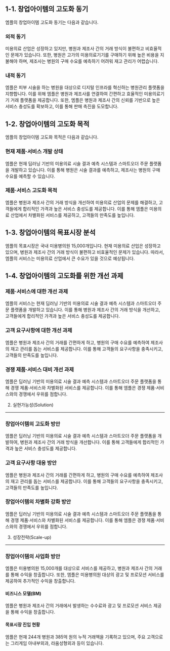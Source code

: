 1-1. 창업아이템의 고도화 동기
-----------------------

엠플의 창업아이템 고도화 동기는 다음과 같습니다.

### 외적 동기

미용의료 산업은 성장하고 있지만, 병원과 제조사 간의 거래 방식이 불편하고 비효율적인 문제가 있습니다. 또한, 병원은 고가의 미용의료기기를 구매하기 위해 높은 비용을 지불해야 하며, 제조사는 병원의 구매 수요를 예측하기 어려워 재고 관리가 어렵습니다.

### 내적 동기

엠플은 피부 시술을 하는 병원을 대상으로 디지털 인프라를 혁신하는 병원관리 플랫폼을 지향합니다. 이를 위해 엠플은 병원과 제조사를 연결하여 간편하고 효율적인 미용의료기기 거래 플랫폼을 제공합니다. 또한, 엠플은 병원과 제조사 간의 신뢰를 기반으로 높은 서비스 충성도를 확보하고, 이를 통해 판매 촉진을 도모합니다.

1-2. 창업아이템의 고도화 목적
---------------------------

엠플의 창업아이템 고도화 목적은 다음과 같습니다.

### 현재 제품·서비스 개발 상태

엠플은 현재 딥러닝 기반의 미용의료 시술 결과 예측 시스템과 스마트오더 주문 플랫폼을 개발하고 있습니다. 이를 통해 병원은 시술 결과를 예측하고, 제조사는 병원의 구매 수요를 예측할 수 있습니다.

### 제품·서비스 고도화 목적

엠플은 병원과 제조사 간의 거래 방식을 개선하여 미용의료 산업의 문제를 해결하고, 고객들에게 합리적인 가격과 높은 서비스 충성도를 제공합니다. 이를 통해 엠플은 미용의료 산업에서 차별화된 서비스를 제공하고, 고객들의 만족도를 높입니다.

1-3. 창업아이템의 목표시장 분석
----------------------------

엠플의 목표시장은 국내 미용병의원 15,000개입니다. 현재 미용의료 산업은 성장하고 있으며, 병원과 제조사 간의 거래 방식이 불편하고 비효율적인 문제가 있습니다. 따라서, 엠플의 서비스는 미용의료 산업에서 큰 수요가 있을 것으로 예상됩니다.

1-4. 창업아이템의 고도화를 위한 개선 과제
--------------------------------------

### 제품·서비스에 대한 개선 과제

엠플의 서비스는 현재 딥러닝 기반의 미용의료 시술 결과 예측 시스템과 스마트오더 주문 플랫폼을 개발하고 있습니다. 이를 통해 병원과 제조사 간의 거래 방식을 개선하고, 고객들에게 합리적인 가격과 높은 서비스 충성도를 제공합니다.

### 고객 요구사항에 대한 개선 과제

엠플은 병원과 제조사 간의 거래를 간편하게 하고, 병원의 구매 수요를 예측하여 제조사의 재고 관리를 돕는 서비스를 제공합니다. 이를 통해 고객들의 요구사항을 충족시키고, 고객들의 만족도를 높입니다.

### 경쟁 제품·서비스 대비 개선 과제

엠플은 딥러닝 기반의 미용의료 시술 결과 예측 시스템과 스마트오더 주문 플랫폼을 통해 경쟁 제품·서비스와 차별화된 서비스를 제공합니다. 이를 통해 엠플은 경쟁 제품·서비스와의 경쟁에서 우위를 점합니다.

2. 실현가능성(Solution)
-----------------

### 창업아이템의 고도화 방안

엠플은 딥러닝 기반의 미용의료 시술 결과 예측 시스템과 스마트오더 주문 플랫폼을 개발하여, 병원과 제조사 간의 거래 방식을 개선합니다. 이를 통해 고객들에게 합리적인 가격과 높은 서비스 충성도를 제공합니다.

### 고객 요구사항 대응 방안

엠플은 병원과 제조사 간의 거래를 간편하게 하고, 병원의 구매 수요를 예측하여 제조사의 재고 관리를 돕는 서비스를 제공합니다. 이를 통해 고객들의 요구사항을 충족시키고, 고객들의 만족도를 높입니다.

### 창업아이템의 차별화 강화 방안

엠플은 딥러닝 기반의 미용의료 시술 결과 예측 시스템과 스마트오더 주문 플랫폼을 통해 경쟁 제품·서비스와 차별화된 서비스를 제공합니다. 이를 통해 엠플은 경쟁 제품·서비스와의 경쟁에서 우위를 점합니다.

3. 성장전략(Scale-up)
-----------------

### 창업아이템의 사업화 방안

엠플은 미용병의원 15,000개를 대상으로 서비스를 제공하고, 병원과 제조사 간의 거래를 통해 수익을 창출합니다. 또한, 엠플은 미용병의원 대상의 광고 및 프로모션 서비스를 제공하여 추가적인 수익을 창출합니다.

#### 비즈니스 모델(BM)

엠플은 병원과 제조사 간의 거래에서 발생하는 수수료와 광고 및 프로모션 서비스 제공을 통해 수익을 창출합니다.

#### 목표시장 진입 현황

엠플은 현재 244개 병원과 385억 원의 누적 거래액을 기록하고 있으며, 주요 고객으로는 그리게임 아내부외과, 라움성형외과 등이 있습니다.
